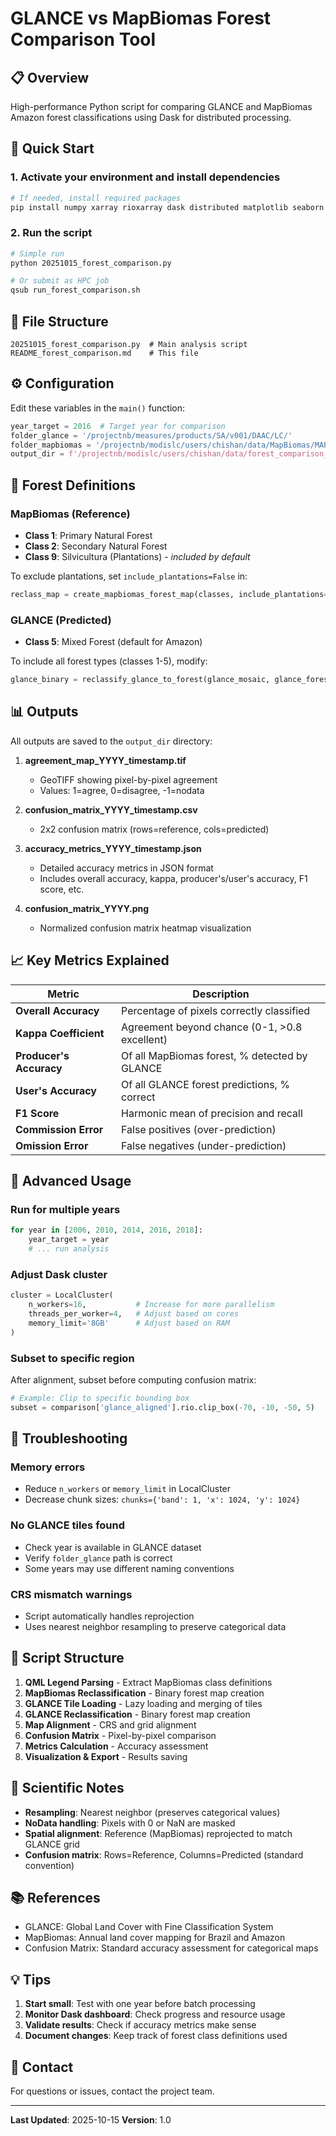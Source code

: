 # GLANCE vs MapBiomas Forest Comparison Tool

## 📋 Overview

High-performance Python script for comparing GLANCE and MapBiomas Amazon forest classifications using Dask for distributed processing.

## 🚀 Quick Start

### 1. Activate your environment and install dependencies

```bash
# If needed, install required packages
pip install numpy xarray rioxarray dask distributed matplotlib seaborn scikit-learn
```

### 2. Run the script

```bash
# Simple run
python 20251015_forest_comparison.py

# Or submit as HPC job
qsub run_forest_comparison.sh
```

## 📂 File Structure

```
20251015_forest_comparison.py  # Main analysis script
README_forest_comparison.md    # This file
```

## ⚙️ Configuration

Edit these variables in the `main()` function:

```python
year_target = 2016  # Target year for comparison
folder_glance = '/projectnb/measures/products/SA/v001/DAAC/LC/'
folder_mapbiomas = '/projectnb/modislc/users/chishan/data/MapBiomas/MAPBIOMAS/'
output_dir = f'/projectnb/modislc/users/chishan/data/forest_comparison_{year_target}'
```

## 🌳 Forest Definitions

### MapBiomas (Reference)
- **Class 1**: Primary Natural Forest
- **Class 2**: Secondary Natural Forest
- **Class 9**: Silvicultura (Plantations) - *included by default*

To exclude plantations, set `include_plantations=False` in:
```python
reclass_map = create_mapbiomas_forest_map(classes, include_plantations=False)
```

### GLANCE (Predicted)
- **Class 5**: Mixed Forest (default for Amazon)

To include all forest types (classes 1-5), modify:
```python
glance_binary = reclassify_glance_to_forest(glance_mosaic, glance_forest_classes=[1,2,3,4,5])
```

## 📊 Outputs

All outputs are saved to the `output_dir` directory:

1. **agreement_map_YYYY_timestamp.tif**
   - GeoTIFF showing pixel-by-pixel agreement
   - Values: 1=agree, 0=disagree, -1=nodata

2. **confusion_matrix_YYYY_timestamp.csv**
   - 2x2 confusion matrix (rows=reference, cols=predicted)

3. **accuracy_metrics_YYYY_timestamp.json**
   - Detailed accuracy metrics in JSON format
   - Includes overall accuracy, kappa, producer's/user's accuracy, F1 score, etc.

4. **confusion_matrix_YYYY.png**
   - Normalized confusion matrix heatmap visualization

## 📈 Key Metrics Explained

| Metric | Description |
|--------|-------------|
| **Overall Accuracy** | Percentage of pixels correctly classified |
| **Kappa Coefficient** | Agreement beyond chance (0-1, >0.8 excellent) |
| **Producer's Accuracy** | Of all MapBiomas forest, % detected by GLANCE |
| **User's Accuracy** | Of all GLANCE forest predictions, % correct |
| **F1 Score** | Harmonic mean of precision and recall |
| **Commission Error** | False positives (over-prediction) |
| **Omission Error** | False negatives (under-prediction) |

## 🔧 Advanced Usage

### Run for multiple years

```python
for year in [2006, 2010, 2014, 2016, 2018]:
    year_target = year
    # ... run analysis
```

### Adjust Dask cluster

```python
cluster = LocalCluster(
    n_workers=16,           # Increase for more parallelism
    threads_per_worker=4,   # Adjust based on cores
    memory_limit='8GB'      # Adjust based on RAM
)
```

### Subset to specific region

After alignment, subset before computing confusion matrix:
```python
# Example: Clip to specific bounding box
subset = comparison['glance_aligned'].rio.clip_box(-70, -10, -50, 5)
```

## 🐛 Troubleshooting

### Memory errors
- Reduce `n_workers` or `memory_limit` in LocalCluster
- Decrease chunk sizes: `chunks={'band': 1, 'x': 1024, 'y': 1024}`

### No GLANCE tiles found
- Check year is available in GLANCE dataset
- Verify `folder_glance` path is correct
- Some years may use different naming conventions

### CRS mismatch warnings
- Script automatically handles reprojection
- Uses nearest neighbor resampling to preserve categorical data

## 📝 Script Structure

1. **QML Legend Parsing** - Extract MapBiomas class definitions
2. **MapBiomas Reclassification** - Binary forest map creation
3. **GLANCE Tile Loading** - Lazy loading and merging of tiles
4. **GLANCE Reclassification** - Binary forest map creation
5. **Map Alignment** - CRS and grid alignment
6. **Confusion Matrix** - Pixel-by-pixel comparison
7. **Metrics Calculation** - Accuracy assessment
8. **Visualization & Export** - Results saving

## 🔬 Scientific Notes

- **Resampling**: Nearest neighbor (preserves categorical values)
- **NoData handling**: Pixels with 0 or NaN are masked
- **Spatial alignment**: Reference (MapBiomas) reprojected to match GLANCE grid
- **Confusion matrix**: Rows=Reference, Columns=Predicted (standard convention)

## 📚 References

- GLANCE: Global Land Cover with Fine Classification System
- MapBiomas: Annual land cover mapping for Brazil and Amazon
- Confusion Matrix: Standard accuracy assessment for categorical maps

## 💡 Tips

1. **Start small**: Test with one year before batch processing
2. **Monitor Dask dashboard**: Check progress and resource usage
3. **Validate results**: Check if accuracy metrics make sense
4. **Document changes**: Keep track of forest class definitions used

## 👥 Contact

For questions or issues, contact the project team.

---
**Last Updated**: 2025-10-15
**Version**: 1.0
